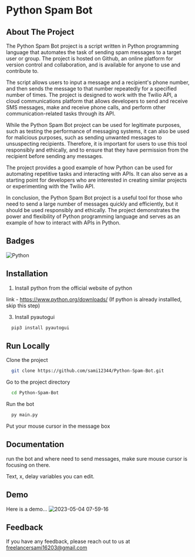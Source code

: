 
# Python Spam Bot
## About The Project
The Python Spam Bot project is a script written in Python programming language that automates the task of sending spam messages to a target user or group. The project is hosted on Github, an online platform for version control and collaboration, and is available for anyone to use and contribute to.

The script allows users to input a message and a recipient's phone number, and then sends the message to that number repeatedly for a specified number of times. The project is designed to work with the Twilio API, a cloud communications platform that allows developers to send and receive SMS messages, make and receive phone calls, and perform other communication-related tasks through its API.

While the Python Spam Bot project can be used for legitimate purposes, such as testing the performance of messaging systems, it can also be used for malicious purposes, such as sending unwanted messages to unsuspecting recipients. Therefore, it is important for users to use this tool responsibly and ethically, and to ensure that they have permission from the recipient before sending any messages.

The project provides a good example of how Python can be used for automating repetitive tasks and interacting with APIs. It can also serve as a starting point for developers who are interested in creating similar projects or experimenting with the Twilio API.

In conclusion, the Python Spam Bot project is a useful tool for those who need to send a large number of messages quickly and efficiently, but it should be used responsibly and ethically. The project demonstrates the power and flexibility of Python programming language and serves as an example of how to interact with APIs in Python.

## Badges

![Python](https://img.shields.io/badge/python-3670A0?style=for-the-badge&logo=python&logoColor=ffdd54)

## Installation

1. Install python from the official website of python

link - https://www.python.org/downloads/
(If python is already installled, skip this step)

3. Install pyautogui

```bash
  pip3 install pyautogui
```


## Run Locally

Clone the project

```bash
  git clone https://github.com/sami12344/Python-Spam-Bot.git
```

Go to the project directory

```bash
  cd Python-Spam-Bot
```
 Run the bot
```bash
  py main.py
```
 Put your mouse cursor in the message box

## Documentation

run the bot and where need to send messages, make sure mouse cursor is focusing on there.

Text, x, delay variables you can edit.


## Demo

Here is a demo...
![2023-05-04 07-59-16](https://user-images.githubusercontent.com/77746252/236095853-e1da2158-be41-4c3f-a981-d402a88f6713.gif)

## Feedback

If you have any feedback, please reach out to us at freelancersami16203@gmail.com

